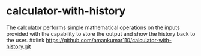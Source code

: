 # calculator-with-history
The calculator performs simple mathematical operations on the inputs provided with the capability to store the output and show the history back to the user.
##link
https://github.com/amankumar110/calculator-with-history.git

